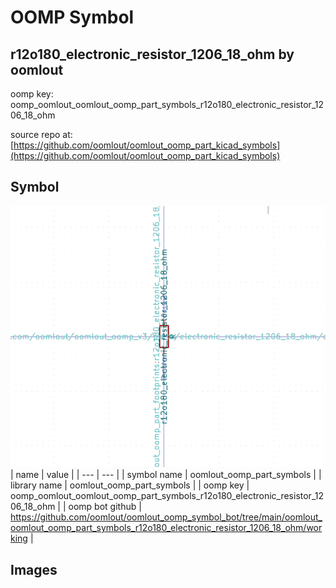 # OOMP Symbol  
## r12o180_electronic_resistor_1206_18_ohm  by oomlout  
  
oomp key: oomp_oomlout_oomlout_oomp_part_symbols_r12o180_electronic_resistor_1206_18_ohm  
  
source repo at: [https://github.com/oomlout/oomlout_oomp_part_kicad_symbols](https://github.com/oomlout/oomlout_oomp_part_kicad_symbols)  
## Symbol  
  
[![working.png](working_600.png)](working.png)  
| name | value | 
| --- | --- | 
| symbol name | oomlout_oomp_part_symbols | 
| library name | oomlout_oomp_part_symbols | 
| oomp key | oomp_oomlout_oomlout_oomp_part_symbols_r12o180_electronic_resistor_1206_18_ohm | 
| oomp bot github | https://github.com/oomlout/oomlout_oomp_symbol_bot/tree/main/oomlout_oomlout_oomp_part_symbols_r12o180_electronic_resistor_1206_18_ohm/working | 
## Images  
